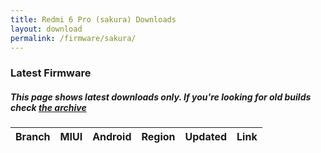 ```yaml
---
title: Redmi 6 Pro (sakura) Downloads
layout: download
permalink: /firmware/sakura/
---
```


### Latest Firmware
##### This page shows latest downloads only. If you're looking for old builds check [the archive](/archive/firmware/sakura/)


<div class="table-responsive-md">
<table id="firmware" class="compact table table-striped table-hover table-sm">
    <thead class="thead-dark">
        <tr>
            <th>Branch</th>
            <th>MIUI</th>
            <th>Android</th>
            <th>Region</th>
            <th>Updated</th>
            <th>Link</th>
        </tr>
    </thead>
    <script>loadFirmwareDownloads('sakura', 'latest')</script>
</table>
</div>
